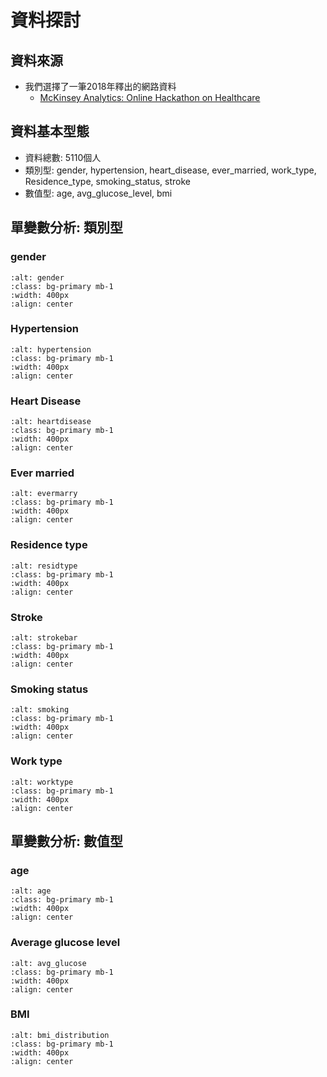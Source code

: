 資料探討
=======================

## 資料來源
- 我們選擇了一筆2018年釋出的網路資料
  - [McKinsey Analytics: Online Hackathon on Healthcare](https://datahack.analyticsvidhya.com/contest/mckinsey-analytics-online-hackathon/)


## 資料基本型態
- 資料總數: 5110個人
- 類別型: gender, hypertension, heart_disease, ever_married, work_type, Residence_type, smoking_status, stroke
- 數值型: age, avg_glucose_level, bmi

## 單變數分析: 類別型
### gender
```{image} ./images/gender_bar_pie.png
:alt: gender
:class: bg-primary mb-1
:width: 400px
:align: center
```

### Hypertension
```{image} ./images/hypert_bar_pie.png
:alt: hypertension
:class: bg-primary mb-1
:width: 400px
:align: center
```

### Heart Disease
```{image} ./images/heartd_bar_pie.png
:alt: heartdisease
:class: bg-primary mb-1
:width: 400px
:align: center
```

### Ever married
```{image} ./images/evermarry_bar_pie.png
:alt: evermarry
:class: bg-primary mb-1
:width: 400px
:align: center
```

### Residence type
```{image} ./images/resit_bar_chart.png
:alt: residtype
:class: bg-primary mb-1
:width: 400px
:align: center
```

### Stroke
```{image} ./images/stroke_bar_pie.png
:alt: strokebar
:class: bg-primary mb-1
:width: 400px
:align: center
```

### Smoking status
```{image} ./images/smoking_bar_pie.png
:alt: smoking
:class: bg-primary mb-1
:width: 400px
:align: center
```

### Work type
```{image} ./images/worktype_bar_pie.png
:alt: worktype
:class: bg-primary mb-1
:width: 400px
:align: center
```

## 單變數分析: 數值型
### age
```{image} ./images/age_distribution.png
:alt: age
:class: bg-primary mb-1
:width: 400px
:align: center
```

### Average glucose level
```{image} ./images/avg_glucose_distribution.png
:alt: avg_glucose
:class: bg-primary mb-1
:width: 400px
:align: center
```

### BMI
```{image} ./images/bmi_distribution.png
:alt: bmi_distribution
:class: bg-primary mb-1
:width: 400px
:align: center
```
